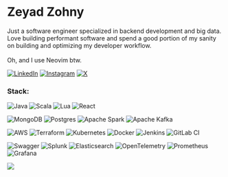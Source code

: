 # Zeyad Zohny
Just a software engineer specialized in backend development and big data. <br>
Love building performant software and spend a good portion of my sanity on building and optimizing my developer workflow. <br><br>
Oh, and I use Neovim btw. <br>

[![LinkedIn](https://img.shields.io/badge/LinkedIn-%230077B5.svg?style=flat-square&logo=linkedin&logoColor=white)](https://linkedin.com/in/zeyadzohny)
[![Instagram](https://img.shields.io/badge/Instagram-%23E4405F.svg?style=flat-square&logo=Instagram&logoColor=white)](https://instagram.com/zeyad_alaaeldiin)
[![X](https://img.shields.io/badge/X-black.svg?style=flat-square&logo=X&logoColor=white)](https://x.com/ZohnyZeyad) 

### Stack:
![Java](https://img.shields.io/badge/java-%23ED8B00.svg?style=flat-square&logo=openjdk&logoColor=white)
![Scala](https://img.shields.io/badge/scala-%23DC322F.svg?style=flat-square&logo=scala&logoColor=white)
![Lua](https://img.shields.io/badge/lua-%232C2D72.svg?style=flat-square&logo=lua&logoColor=white)
![React](https://img.shields.io/badge/react-%2320232a.svg?style=flat-square&logo=react&logoColor=%2361DAFB) <br>

![MongoDB](https://img.shields.io/badge/MongoDB-%234ea94b.svg?style=flat-square&logo=mongodb&logoColor=white)
![Postgres](https://img.shields.io/badge/postgres-%23316192.svg?style=flat-square&logo=postgresql&logoColor=white)
![Apache Spark](https://img.shields.io/badge/Apache%20Spark-FDEE21?style=flat-square&logo=apachespark&logoColor=black)
![Apache Kafka](https://img.shields.io/badge/Apache%20Kafka-000?style=flat-square&logo=apachekafka) <br>

![AWS](https://img.shields.io/badge/AWS-%23FF9900.svg?style=flat-square&logo=amazon-aws&logoColor=white)
![Terraform](https://img.shields.io/badge/terraform-%235835CC.svg?style=flat-square&logo=terraform&logoColor=white)
![Kubernetes](https://img.shields.io/badge/kubernetes-%23326ce5.svg?style=flat-square&logo=kubernetes&logoColor=white)
![Docker](https://img.shields.io/badge/docker-%230db7ed.svg?style=flat-square&logo=docker&logoColor=white)
![Jenkins](https://img.shields.io/badge/jenkins-%232C5263.svg?style=flat-square&logo=jenkins&logoColor=white)
![GitLab CI](https://img.shields.io/badge/gitlab%20CI-%23181717.svg?style=flat-square&logo=gitlab&logoColor=white) <br>

![Swagger](https://img.shields.io/badge/-Swagger-%23Clojure?style=flat-square&logo=swagger&logoColor=white)
![Splunk](https://img.shields.io/badge/splunk-%23000000.svg?style=flat-square&logo=splunk&logoColor=white)
![Elasticsearch](https://img.shields.io/badge/elasticsearch-%230377CC.svg?style=flat-square&logo=elasticsearch&logoColor=white)
![OpenTelemetry](https://img.shields.io/badge/OpenTelemetry-FFFFFF?&style=flat-square&logo=opentelemetry&logoColor=black)
![Prometheus](https://img.shields.io/badge/Prometheus-E6522C?style=flat-square&logo=Prometheus&logoColor=white)
![Grafana](https://img.shields.io/badge/grafana-%23F46800.svg?style=flat-square&logo=grafana&logoColor=white) <br>

![](https://github-readme-streak-stats.herokuapp.com/?user=ZohnyZeyad&theme=tokyonight&hide_border=false)
